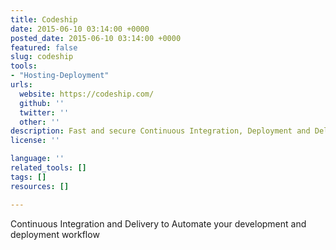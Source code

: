 ```yaml
---
title: Codeship
date: 2015-06-10 03:14:00 +0000
posted_date: 2015-06-10 03:14:00 +0000
featured: false
slug: codeship
tools:
- "Hosting-Deployment"
urls:
  website: https://codeship.com/
  github: ''
  twitter: ''
  other: ''
description: Fast and secure Continuous Integration, Deployment and Delivery
license: ''

language: ''
related_tools: []
tags: []
resources: []

---
```

Continuous Integration and Delivery to Automate your development and deployment workflow




